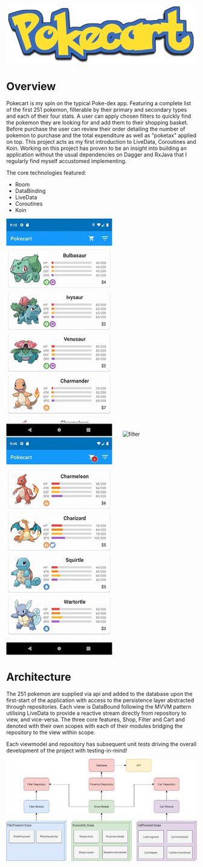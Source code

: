![header](https://github.com/Jakebreen/pokecart/blob/master/images/heading-image.png)

# Overview
Pokecart is my spin on the typical Poke-dex app. Featuring a complete list of the first 251 pokemon, filterable by their primary and secondary types and each of their four stats.
A user can apply chosen filters to quickly find the pokemon they are looking for and add them to their shopping basket. Before purchase the user can review their order detailing the number of pokemon to purchase and the total expenditure as well as "poketax" applied on top.
This project acts as my first introduction to LiveData, Coroutines and Koin. Working on this project has proven to be an insight into building an application without the usual dependencies on Dagger and RxJava that I regularly find myself accustomed implementing.

The core technologies featured:
* Room
* DataBinding
* LiveData
* Coroutines
* Koin

![listview](https://github.com/Jakebreen/pokecart/blob/master/images/listview.gif) &nbsp;&nbsp;&nbsp;&nbsp;&nbsp; ![filter](https://github.com/Jakebreen/pokecart/blob/master/images/filter.gif) &nbsp;&nbsp;&nbsp;&nbsp;&nbsp; ![cart](https://github.com/Jakebreen/pokecart/blob/master/images/cart.gif)

# Architecture
The 251 pokemon are supplied via api and added to the database upon the first-start of the application with access to the persistence layer abstracted through repositories.
Each view is DataBound following the MVVM pattern utilising LiveData to provide a reactive stream directly from repository to view, and vice-versa.
The three core features, Shop, Filter and Cart and denoted with their own scopes with each of their modules bridging the repository to the view within scope.

Each viewmodel and repository has subsequent unit tests driving the overall development of the project with testing-in-mind!

![architecture](https://github.com/Jakebreen/pokecart/blob/master/images/architecture.jpg)
